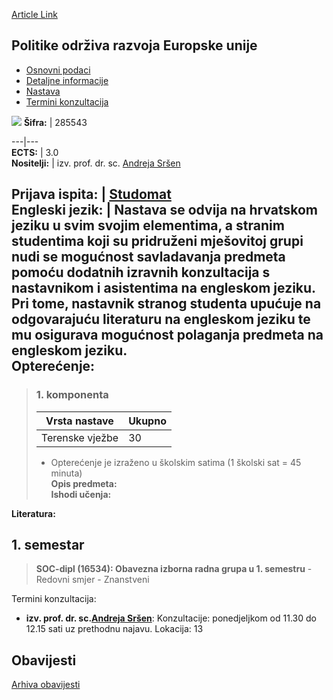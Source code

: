 [Article Link](https://www.fhs.hr/predmet/poreu_b)

## Politike održiva razvoja Europske unije
  * [Osnovni podaci](https://www.fhs.hr/predmet/poreu_b#v1id-523806_564796_1_0 "Osnovni podaci")
  * [Detaljne informacije](https://www.fhs.hr/predmet/poreu_b#v1id-523806_564796_1_1 "Detaljne informacije")
  * [Nastava](https://www.fhs.hr/predmet/poreu_b#v1id-523806_564796_1_2 "Nastava")
  * [Termini konzultacija](https://www.fhs.hr/predmet/poreu_b#v1id-523806_564796_1_3 "Termini konzultacija")


[![](https://www.fhs.hr/img/flags/gif/hr.gif)](https://www.fhs.hr/predmet/poreu_b)
**Šifra:** |  285543  
  
---|---  
**ECTS:** |  3.0   
**Nositelji:** |  izv. prof. dr. sc. [Andreja Sršen](https://www.fhs.hr/djelatnik/andreja.srsen)   
  
**Prijava ispita:** |  [Studomat](http://www.isvu.hr/studomat)  
**Engleski jezik:** |  Nastava se odvija na hrvatskom jeziku u svim svojim elementima, a stranim studentima koji su pridruženi mješovitoj grupi nudi se mogućnost savladavanja predmeta pomoću dodatnih izravnih konzultacija s nastavnikom i asistentima na engleskom jeziku. Pri tome, nastavnik stranog studenta upućuje na odgovarajuću literaturu na engleskom jeziku te mu osigurava mogućnost polaganja predmeta na engleskom jeziku.   
**Opterećenje:**  
---  
> ### 1. komponenta
> | Vrsta nastave | Ukupno  
> ---|---  
> Terenske vježbe | 30  
> * Opterećenje je izraženo u školskim satima (1 školski sat = 45 minuta)   
**Opis predmeta:**  
> **Ishodi učenja:**  

  
**Literatura:**  

  
**1. semestar**  
---  
> **SOC-dipl (16534): Obavezna izborna radna grupa u 1. semestru** - Redovni smjer - Znanstveni  
>   
Termini konzultacija: 
  * **izv. prof. dr. sc.[Andreja Sršen](https://www.fhs.hr/djelatnik/andreja.srsen)**: 
Konzultacije: ponedjeljkom od 11.30 do 12.15 sati uz prethodnu najavu. 
Lokacija: 13 


## Obavijesti
[Arhiva obavijesti](https://www.fhs.hr/predmet/poreu_b?@=21tvt#news_132575 "Arhiva obavijesti")
